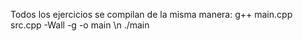 Todos los ejercicios se compilan de la misma manera:
g++ main.cpp src.cpp -Wall -g -o main \n
./main

